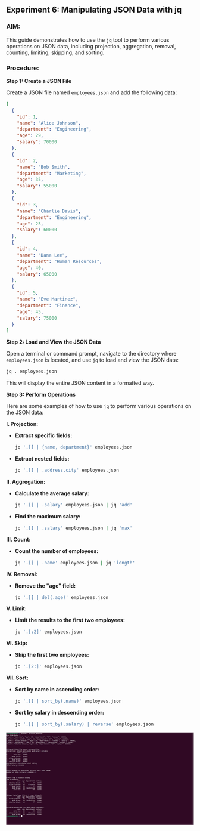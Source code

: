## Experiment 6: Manipulating JSON Data with jq

### AIM:

This guide demonstrates how to use the `jq` tool to perform various operations on JSON data, including projection, aggregation, removal, counting, limiting, skipping, and sorting.

### Procedure:

**Step 1: Create a JSON File**

Create a JSON file named `employees.json` and add the following data:

```json
[
  {
    "id": 1,
    "name": "Alice Johnson",
    "department": "Engineering",
    "age": 29,
    "salary": 70000
  },
  {
    "id": 2,
    "name": "Bob Smith",
    "department": "Marketing",
    "age": 35,
    "salary": 55000
  },
  {
    "id": 3,
    "name": "Charlie Davis",
    "department": "Engineering",
    "age": 25,
    "salary": 60000
  },
  {
    "id": 4,
    "name": "Dana Lee",
    "department": "Human Resources",
    "age": 40,
    "salary": 65000
  },
  {
    "id": 5,
    "name": "Eve Martinez",
    "department": "Finance",
    "age": 45,
    "salary": 75000
  }
]
```

**Step 2: Load and View the JSON Data**

Open a terminal or command prompt, navigate to the directory where `employees.json` is located, and use `jq` to load and view the JSON data:

```bash
jq . employees.json
```

This will display the entire JSON content in a formatted way.

**Step 3: Perform Operations**

Here are some examples of how to use `jq` to perform various operations on the JSON data:

**I. Projection:**

* **Extract specific fields:**
  ```bash
  jq '.[] | {name, department}' employees.json
  ```
* **Extract nested fields:**
  ```bash
  jq '.[] | .address.city' employees.json
  ```

**II. Aggregation:**

* **Calculate the average salary:**
  ```bash
  jq '.[] | .salary' employees.json | jq 'add'
  ```
* **Find the maximum salary:**
  ```bash
  jq '.[] | .salary' employees.json | jq 'max'
  ```

**III. Count:**

* **Count the number of employees:**
  ```bash
  jq '.[] | .name' employees.json | jq 'length'
  ```

**IV. Removal:**

* **Remove the "age" field:**
  ```bash
  jq '.[] | del(.age)' employees.json
  ```

**V. Limit:**

* **Limit the results to the first two employees:**
  ```bash
  jq '.[:2]' employees.json
  ```

**VI. Skip:**

* **Skip the first two employees:**
  ```bash
  jq '.[2:]' employees.json
  ```

**VII. Sort:**

* **Sort by name in ascending order:**
  ```bash
  jq '.[] | sort_by(.name)' employees.json
  ```
* **Sort by salary in descending order:**
  ```bash
  jq '.[] | sort_by(.salary) | reverse' employees.json
  ```

![alt text](image.png)